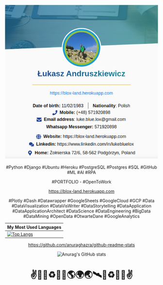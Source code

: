 <div align="center">  
<img src="https://raw.githubusercontent.com/LukeBlueLOx/Django-BLOX-Land-Post_List.html/main/BLOX-VC.png" width="" height=""/>
<br>
<br>
#Python #Django #Ubuntu #Heroku #PostgreSQL #Postgres #SQL #GitHub #ML #AI #RPA

#PORTFOLIO - #OpenToWork

https://blox-land.herokuapp.com

#Plotly #Dash #Datawrapper #GoogleSheets #GoogleCloud #GCP #Data #DataVisualization #DataVisWriter #DataStorytelling #DataApplication #DataApplicationArchitect #DataScience #DataEngineering #BigData #DataMining #OpenData #OtwarteDane #GoogleAnalytics

| My Most Used Languages | 
| ---- |
| [![Top Langs](https://github-readme-stats.vercel.app/api/top-langs/?username=LukeBlueLOx&theme=solarized-dark&layout=compact)](https://github.com/LukeBlueLOx/github-readme-stats) |
  
https://github.com/anuraghazra/github-readme-stats
  
![Anurag's GitHub stats](https://github-readme-stats.vercel.app/api?username=LukeBlueLOx&show_icons=true&theme=solarized-dark)


# ✌💙💚♻️🌌🚀🌎🌍🌏🛰🌌♻️💚💙✌
</div>
